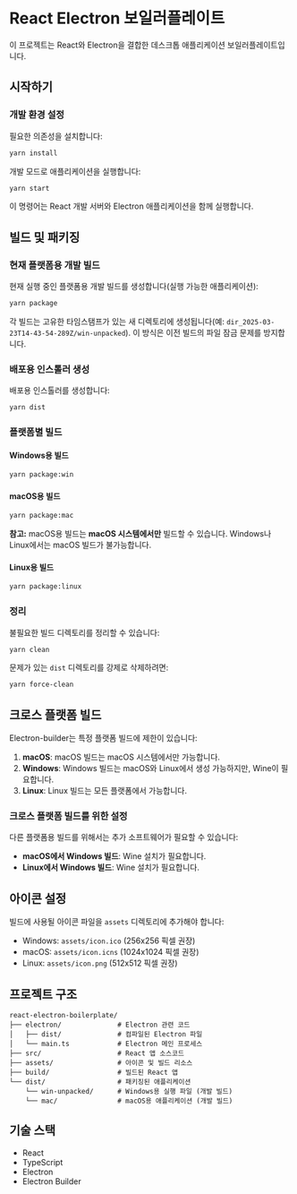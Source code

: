 ﻿# React Electron 보일러플레이트

이 프로젝트는 React와 Electron을 결합한 데스크톱 애플리케이션 보일러플레이트입니다.

## 시작하기

### 개발 환경 설정

필요한 의존성을 설치합니다:

```bash
yarn install
```

개발 모드로 애플리케이션을 실행합니다:

```bash
yarn start
```

이 명령어는 React 개발 서버와 Electron 애플리케이션을 함께 실행합니다.

## 빌드 및 패키징

### 현재 플랫폼용 개발 빌드

현재 실행 중인 플랫폼용 개발 빌드를 생성합니다(실행 가능한 애플리케이션):

```bash
yarn package
```

각 빌드는 고유한 타임스탬프가 있는 새 디렉토리에 생성됩니다(예: `dir_2025-03-23T14-43-54-289Z/win-unpacked`).
이 방식은 이전 빌드의 파일 잠금 문제를 방지합니다.

### 배포용 인스톨러 생성

배포용 인스톨러를 생성합니다:

```bash
yarn dist
```

### 플랫폼별 빌드

#### Windows용 빌드

```bash
yarn package:win
```

#### macOS용 빌드

```bash
yarn package:mac
```

**참고:** macOS용 빌드는 **macOS 시스템에서만** 빌드할 수 있습니다. Windows나 Linux에서는 macOS 빌드가 불가능합니다.

#### Linux용 빌드

```bash
yarn package:linux
```

### 정리

불필요한 빌드 디렉토리를 정리할 수 있습니다:

```bash
yarn clean
```

문제가 있는 `dist` 디렉토리를 강제로 삭제하려면:

```bash
yarn force-clean
```

## 크로스 플랫폼 빌드

Electron-builder는 특정 플랫폼 빌드에 제한이 있습니다:

1. **macOS**: macOS 빌드는 macOS 시스템에서만 가능합니다.
2. **Windows**: Windows 빌드는 macOS와 Linux에서 생성 가능하지만, Wine이 필요합니다.
3. **Linux**: Linux 빌드는 모든 플랫폼에서 가능합니다.

### 크로스 플랫폼 빌드를 위한 설정

다른 플랫폼용 빌드를 위해서는 추가 소프트웨어가 필요할 수 있습니다:

- **macOS에서 Windows 빌드**: Wine 설치가 필요합니다.
- **Linux에서 Windows 빌드**: Wine 설치가 필요합니다.

## 아이콘 설정

빌드에 사용될 아이콘 파일을 `assets` 디렉토리에 추가해야 합니다:

- Windows: `assets/icon.ico` (256x256 픽셀 권장)
- macOS: `assets/icon.icns` (1024x1024 픽셀 권장)
- Linux: `assets/icon.png` (512x512 픽셀 권장)

## 프로젝트 구조

```
react-electron-boilerplate/
├── electron/              # Electron 관련 코드
│   ├── dist/              # 컴파일된 Electron 파일
│   └── main.ts            # Electron 메인 프로세스
├── src/                   # React 앱 소스코드
├── assets/                # 아이콘 및 빌드 리소스
├── build/                 # 빌드된 React 앱
└── dist/                  # 패키징된 애플리케이션
    └── win-unpacked/      # Windows용 실행 파일 (개발 빌드)
    └── mac/               # macOS용 애플리케이션 (개발 빌드)
```

## 기술 스택

- React
- TypeScript
- Electron
- Electron Builder
